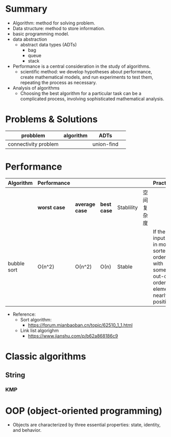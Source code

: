 
# Summary
- Algorithm: method for solving problem.
- Data structure: method to store information.
- basic programming model.
- data abstraction
  - abstract data types (ADTs) 
    - bag
    - queue
    - stack
- Performance is a central consideration in the study of algorithms.
  - scientific method: we develop hypotheses about performance, create mathematical models, and run experiments to test them, repeating the process as necessary.
- Analysis of algorithms
  - Choosing the best algorithm for a particular task can be a complicated process, involving sophisticated mathematical analysis.


# Problems & Solutions
|probblem | algorithm | ADTs |  | 
| ------- | --------- | ---- | --|
|connectivity problem|| union-find |


# Performance


| Algorithm  | Performance |  |  || | Practical |
| -----------| ------------- | -------------| -------------| ------------- | ------------- |------------- |
|            | **worst case**  | **average case**  | **best case** | Stablility|空间复杂度|
| bubble sort  | О(n^2)  |  О(n^2)  | О(n) | Stable ||If the input is in mostly sorted order with some out-of-order elements nearly in position. |


- Reference:
  - Sort algorithm: 
    - https://forum.mianbaoban.cn/topic/62510_1_1.html
  - Link list algorighm
    - https://www.jianshu.com/p/b62a868186c9

# Classic algorithms
## String
### KMP
# OOP (object-oriented programming)
- Objects are characterized by three essential properties: state, identity, and behavior.
